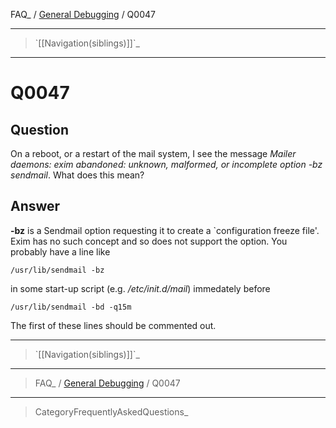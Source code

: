 FAQ\_ / [General Debugging](FAQ/General_Debugging) / Q0047

* * * * *

> \`[[Navigation(siblings)]]\`\_

* * * * *

Q0047
=====

Question
--------

On a reboot, or a restart of the mail system, I see the message *Mailer
daemons: exim abandoned: unknown, malformed, or incomplete option -bz
sendmail*. What does this mean?

Answer
------

**-bz** is a Sendmail option requesting it to create a \`configuration
freeze file'. Exim has no such concept and so does not support the
option. You probably have a line like

    /usr/lib/sendmail -bz

in some start-up script (e.g. */etc/init.d/mail*) immedately before

    /usr/lib/sendmail -bd -q15m

The first of these lines should be commented out.

* * * * *

> \`[[Navigation(siblings)]]\`\_

* * * * *

> FAQ\_ / [General Debugging](FAQ/General_Debugging) / Q0047

* * * * *

> CategoryFrequentlyAskedQuestions\_

